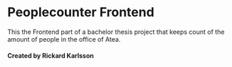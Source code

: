 # Peoplecounter Frontend
This the Frontend part of a bachelor thesis project that keeps count of the amount of people in the office of Atea. 
#### Created by Rickard Karlsson
